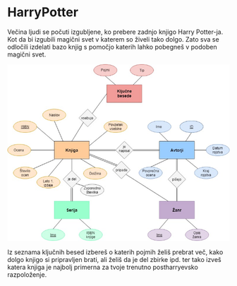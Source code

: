 # HarryPotter

Večina ljudi se počuti izgubljene, ko prebere zadnjo knjigo Harry Potter-ja. Kot da bi izgubili magični svet v katerem so živeli tako dolgo. Zato sva se odločili izdelati bazo knjig s pomočjo katerih lahko pobegneš v podoben magični svet.

![ERdiagram](ERdiagram.jpg)

Iz seznama ključnih besed izbereš o katerih pojmih želiš prebrat več, kako dolgo knjigo si pripravljen brati, ali želiš da je del zbirke ipd. ter tako izveš katera knjiga je najbolj primerna za tvoje trenutno postharryevsko razpoloženje.
